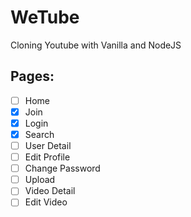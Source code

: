 # WeTube

Cloning Youtube with Vanilla and NodeJS


## Pages:

- [ ] Home
- [x] Join
- [x] Login
- [x] Search 
- [ ] User Detail
- [ ] Edit Profile
- [ ] Change Password
- [ ] Upload
- [ ] Video Detail 
- [ ] Edit Video

